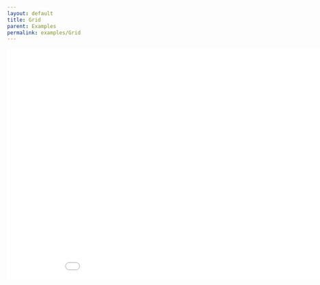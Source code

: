 ```yaml
--- 
layout: default
title: Grid
parent: Examples
permalink: examples/Grid
---
```


<iframe id="" src="Grid" name="" width="960" height="540" frameborder="0" marginheight="0" scrolling="no"></iframe>